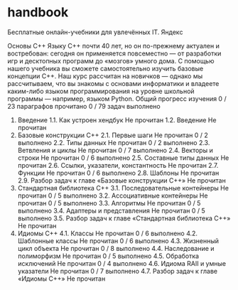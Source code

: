 # handbook
Бесплатные онлайн-учебники для увлечённых IT. Яндекс

Основы С++
Языку C++ почти 40 лет, но он по-прежнему актуален и востребован: сегодня он применяется повсеместно — от разработки игр и десктопных программ до «мозгов» умного дома. С помощью нашего учебника вы сможете самостоятельно изучить базовые концепции C++. Наш курс рассчитан на новичков — однако мы рассчитываем, что вы знакомы с основами информатики и владеете каким-либо языком программирования на уровне школьной программы — например, языком Python.
Общий прогресс изучения
0 / 23
параграфов прочитано
0 / 79
задач выполнено
1. Введение
1.1.
Как устроен хендбук
Не прочитан
1.2. Введение Не прочитан
2. Базовые конструкции C++
2.1.
Первые шаги
Не прочитан
0 / 2 выполнено
2.2.
Типы данных
Не прочитан
0 / 2 выполнено
2.3.
Ветвления и циклы
Не прочитан
0 / 7 выполнено
2.4.
Векторы и строки
Не прочитан
0 / 6 выполнено
2.5.
Составные типы данных
Не прочитан
2.6.
Ссылки, указатели, константность
Не прочитан
2.7.
Функции
Не прочитан
0 / 6 выполнено
2.8.
Шаблоны
Не прочитан
2.9.
Разбор задач к главе «Базовые конструкции C++»
Не прочитан
3. Стандартная библиотека C++
3.1.
Последовательные контейнеры
Не прочитан
0 / 5 выполнено
3.2.
Ассоциативные контейнеры
Не прочитан
0 / 5 выполнено
3.3.
Алгоритмы
Не прочитан
0 / 5 выполнено
3.4.
Адаптеры и представления
Не прочитан
0 / 5 выполнено
3.5.
Разбор задач к главе «Стандартная библиотека C++»
Не прочитан
4. Идиомы C++
4.1.
Классы
Не прочитан
0 / 6 выполнено
4.2.
Шаблонные классы
Не прочитан
0 / 6 выполнено
4.3.
Жизненный цикл объекта
Не прочитан
0 / 8 выполнено
4.4.
Наследование и полиморфизм
Не прочитан
0 / 5 выполнено
4.5.
Обработка исключений
Не прочитан
0 / 4 выполнено
4.6.
Идиома RAII и умные указатели
Не прочитан
0 / 7 выполнено
4.7.
Разбор задач к главе «Идиомы C++»
Не прочитан
